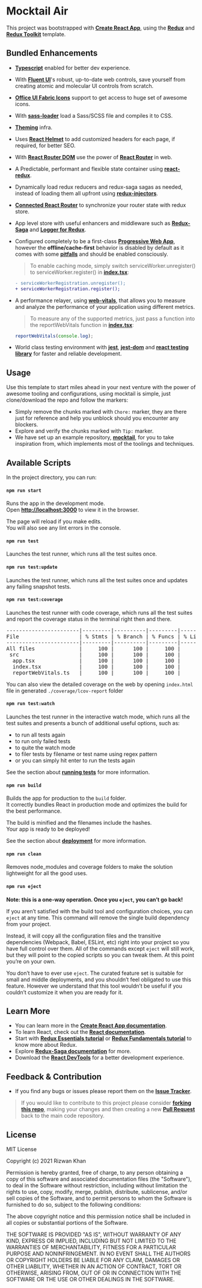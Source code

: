 # Mocktail Air

This project was bootstrapped with [**Create React App**](https://github.com/facebook/create-react-app), using the [**Redux**](https://redux.js.org/) and [**Redux Toolkit**](https://redux-toolkit.js.org/) template.

## Bundled Enhancements

- [**Typescript**](https://www.typescriptlang.org/) enabled for better dev experience.
- With [**Fluent UI**](https://developer.microsoft.com/en-us/fluentui#/controls/web)'s robust, up-to-date web controls, save yourself from creating atomic and molecular UI controls from scratch.
- [**Office UI Fabric Icons**](https://uifabricicons.azurewebsites.net/) support to get access to huge set of awesome icons.
- With [**sass-loader**](https://www.npmjs.com/package/sass-loader) load a Sass/SCSS file and compiles it to CSS.
- [**Theming**](https://aka.ms/themedesigner) infra.
- Uses [**React Helmet**](https://www.npmjs.com/package/sass-loader) to add customized headers for each page, if required, for better SEO.
- With [**React Router DOM**](https://www.npmjs.com/package/react-router-dom) use the power of [**React Router**](https://reactrouter.com/) in web.
- A Predictable, performant and flexible state container using [**react-redux**](https://www.npmjs.com/package/react-redux).
- Dynamically load redux reducers and redux-saga sagas as needed, instead of loading them all upfront using [**redux-injectors**](https://www.npmjs.com/package/redux-injectors).
- [**Connected React Router**](https://www.npmjs.com/package/connected-react-router) to synchronize your router state with redux store.
- App level store with useful enhancers and middleware such as [**Redux-Saga**](https://redux-saga.js.org/) and [**Logger for Redux**](https://www.npmjs.com/package/redux-logger).
- Configured completely to be a first-class [**Progressive Web App**](https://developers.google.com/web/progressive-web-apps/), however the **offline/cache-first** behavior is disabled by default as it comes with some [**pitfalls**](https://github.com/facebook/create-react-app/issues/2398) and should be enabled consciously.

  > To enable caching mode, simply switch serviceWorker.unregister() to serviceWorker.register() in [**index.tsx**](https://github.com/irizwankhan/mocktail-air/blob/main/src/index.tsx):

  ```diff
  - serviceWorkerRegistration.unregister();
  + serviceWorkerRegistration.register();
  ```

- A performance relayer, using [**web-vitals**](https://github.com/GoogleChrome/web-vitals), that allows you to measure and analyze the performance of your application using different metrics.

  > To measure any of the supported metrics, just pass a function into the reportWebVitals function in [**index.tsx**](https://github.com/irizwankhan/mocktail-air/blob/main/src/index.tsx):

  ```jsx
  reportWebVitals(console.log);
  ```

- World class testing environment with [**jest**](https://jestjs.io/), [**jest-dom**](https://github.com/testing-library/jest-dom#with-typescript) and [**react testing library**](https://testing-library.com/docs/react-testing-library/intro) for faster and reliable development.

## Usage

Use this template to start miles ahead in your next venture with the power of awesome tooling and configurations, using mocktail is simple, just clone/download the repo and follow the markers:

- Simply remove the chunks marked with `Chore:` marker, they are there just for reference and help you unblock should you encounter any blockers.
- Explore and verify the chunks marked with `Tip:` marker.
- We have set up an example repository, [**mocktail**](https://github.com/irizwankhan/mocktail), for you to take inspiration from, which implements most of the toolings and techniques.

## Available Scripts

In the project directory, you can run:

#### `npm run start`

Runs the app in the development mode.<br />
Open [**http://localhost:3000**](http://localhost:3000) to view it in the browser.

The page will reload if you make edits.<br />
You will also see any lint errors in the console.

#### `npm run test`

Launches the test runner, which runs all the test suites once.

#### `npm run test:update`

Launches the test runner, which runs all the test suites once and updates any failing snapshot tests.

#### `npm run test:coverage`

Launches the test runner with code coverage, which runs all the test suites and report the coverage status in the terminal right then and there.

<pre>
-----------------------|---------|----------|---------|---------|-------------------
File                   | % Stmts | % Branch | % Funcs | % Lines | Uncovered Line #s 
-----------------------|---------|----------|---------|---------|-------------------
All files              |     100 |      100 |     100 |     100 |                   
 src                   |     100 |      100 |     100 |     100 |                   
  app.tsx              |     100 |      100 |     100 |     100 |                   
  index.tsx            |     100 |      100 |     100 |     100 |                   
  reportWebVitals.ts   |     100 |      100 |     100 |     100 |                   
</pre>

You can also view the detailed coverage on the web by opening `index.html` file in generated `./coverage/lcov-report` folder

#### `npm run test:watch`

Launches the test runner in the interactive watch mode, which runs all the test suites and presents a bunch of additional useful options, such as:

- to run all tests again
- to run only failed tests
- to quite the watch mode
- to filer tests by filename or test name using regex pattern
- or you can simply hit enter to run the tests again

See the section about [**running tests**](https://facebook.github.io/create-react-app/docs/running-tests) for more information.

#### `npm run build`

Builds the app for production to the `build` folder.<br />
It correctly bundles React in production mode and optimizes the build for the best performance.

The build is minified and the filenames include the hashes.<br />
Your app is ready to be deployed!

See the section about [**deployment**](https://facebook.github.io/create-react-app/docs/deployment) for more information.

#### `npm run clean`

Removes node_modules and coverage folders to make the solution lightweight for all the good uses.

#### `npm run eject`

**Note: this is a one-way operation. Once you `eject`, you can’t go back!**

If you aren’t satisfied with the build tool and configuration choices, you can `eject` at any time. This command will remove the single build dependency from your project.

Instead, it will copy all the configuration files and the transitive dependencies (Webpack, Babel, ESLint, etc) right into your project so you have full control over them. All of the commands except `eject` will still work, but they will point to the copied scripts so you can tweak them. At this point you’re on your own.

You don’t have to ever use `eject`. The curated feature set is suitable for small and middle deployments, and you shouldn’t feel obligated to use this feature. However we understand that this tool wouldn’t be useful if you couldn’t customize it when you are ready for it.

## Learn More

- You can learn more in the [**Create React App documentation**](https://facebook.github.io/create-react-app/docs/getting-started).
- To learn React, check out the [**React documentation**](https://reactjs.org/).
- Start with [**Redux Essentials tutorial**](https://redux.js.org/tutorials/essentials/part-1-overview-concepts) or [**Redux Fundamentals tutorial**](https://redux.js.org/tutorials/fundamentals/part-1-overview) to know more about Redux.
- Explore [**Redux-Saga documentation**](https://redux-saga.js.org/docs/introduction/GettingStarted) for more.
- Download the [**React DevTools**](https://reactjs.org/link/react-devtools) for a better development experience.

## Feedback & Contribution

- If you find any bugs or issues please report them on the [**Issue Tracker**](https://github.com/irizwankhan/mocktail-air/issues).

> If you would like to contribute to this project please consider [**forking this repo**](https://github.com/irizwankhan/mocktail-air/fork), making your changes and then creating a new [**Pull Request**](https://github.com/irizwankhan/mocktail-air/pulls) back to the main code repository.

## License

MIT License

Copyright (c) 2021 Rizwan Khan

Permission is hereby granted, free of charge, to any person obtaining a copy
of this software and associated documentation files (the "Software"), to deal
in the Software without restriction, including without limitation the rights
to use, copy, modify, merge, publish, distribute, sublicense, and/or sell
copies of the Software, and to permit persons to whom the Software is
furnished to do so, subject to the following conditions:

The above copyright notice and this permission notice shall be included in all
copies or substantial portions of the Software.

THE SOFTWARE IS PROVIDED "AS IS", WITHOUT WARRANTY OF ANY KIND, EXPRESS OR
IMPLIED, INCLUDING BUT NOT LIMITED TO THE WARRANTIES OF MERCHANTABILITY,
FITNESS FOR A PARTICULAR PURPOSE AND NONINFRINGEMENT. IN NO EVENT SHALL THE
AUTHORS OR COPYRIGHT HOLDERS BE LIABLE FOR ANY CLAIM, DAMAGES OR OTHER
LIABILITY, WHETHER IN AN ACTION OF CONTRACT, TORT OR OTHERWISE, ARISING FROM,
OUT OF OR IN CONNECTION WITH THE SOFTWARE OR THE USE OR OTHER DEALINGS IN THE
SOFTWARE.
